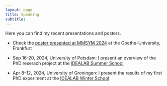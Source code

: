 ```yaml
---
layout: page
title: Speaking 
subtitle: 
---
```

Here you can find my recent presentations and posters.  

* Check the [poster presented at MMSYM 2024][MMSYM] at the Goethe-University, Frankfurt 

* Sep 16-20, 2024, University of Potsdam: I present an overview of the PhD reserach project at the [IDEALAB Summer School][SS_Potsdam2024]

* Apr 8–12, 2024, University of Groningen: I present the results of my first PhD experiment at the [IDEALAB Winter School][WS_Potsdam2024]

[SS_Potsdam2024]:https://github.com/clmrnn/SS_Potsdam2024
[WS_Potsdam2024]:https://github.com/clmrnn/WS_Potsdam2024
[MMSYM]:https://github.com/clmrnn/clmrnn/MMSYM_Colombani.pdf
